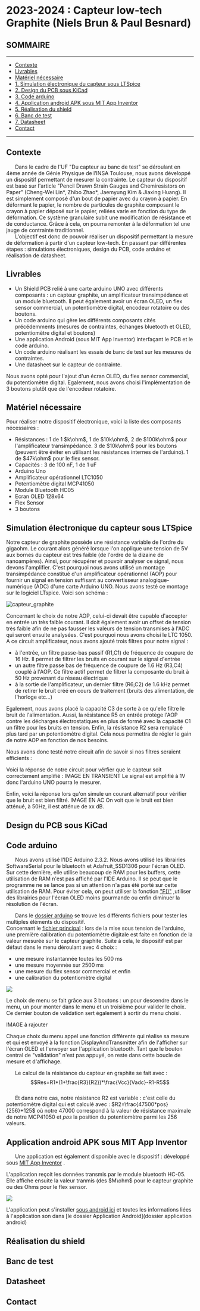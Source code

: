 # 2023-2024 : Capteur low-tech Graphite (Niels Brun &amp; Paul Besnard)

## SOMMAIRE
*** 
  - [Contexte](#contexte)
  - [Livrables](#livrables)
  - [Matériel nécessaire](#matériel-nécessaire)
  - [1. Simulation électronique du capteur sous LTSpice](#simulation-électronique-du-capteur-sous-ltspice)
  - [2. Design du PCB sous KiCad](#design-du-pcb-sous-kicad)
  - [3. Code arduino](#code-arduino)
  - [4. Application android APK sous MIT App Inventor](#application-android-apk-sous-mit-app-inventor)
  - [5. Réalisation du shield](#réalisation-du-shield)
  - [6. Banc de test](#banc-de-test)
  - [7. Datasheet](#datasheet)
  - [Contact](#contact) 
  

*** 

## Contexte
&nbsp;&nbsp;&nbsp;&nbsp;&nbsp;&nbsp;Dans le cadre de l'UF "Du capteur au banc de test" se déroulant en 4ème année de Génie Physique de l’INSA Toulouse, nous avons développé un dispositif permettant de mesurer la contrainte. Le capteur du dispositif est basé sur l'article "Pencil Drawn Strain Gauges and Chemiresistors on Paper" (Cheng-Wei Lin*, Zhibo Zhao*, Jaemyung Kim & Jiaxing Huang). Il est simplement composé d'un bout de papier avec du crayon à papier. En déformant le papier, le nombre de particules de graphite composant le crayon à papier déposé sur le papier, reliées varie en fonction du type de déformation. Ce système granulaire subit une modification de résistance et de conductance. Grâce à cela, on  pourra remonter à la déformation tel une jauge de contrainte traditionnel. \
&nbsp;&nbsp;&nbsp;&nbsp;&nbsp;&nbsp;L'objectif est donc de pouvoir réaliser un dispositif permettant la mesure de déformation à partir d'un capteur low-tech. En passant par différentes étapes : simulations électroniques, design du PCB, code arduino et réalisation de datasheet.

## Livrables
- Un Shield PCB relié à une carte arduino UNO avec différents composants : un capteur graphite, un amplificateur transimpédance et un module bluetooth. Il peut également avoir un écran OLED, un flex sensor commercial, un potentiomètre digital, encodeur rotatoire ou des boutons.
- Un code arduino qui gère les différents composants cités précédemments (mesures de contraintes, échanges bluetooth et OLED, potentiomètre digital et boutons)
- Une application Android (sous MIT App Inventor) interfaçant le PCB et le code arduino.
- Un code arduino réalisant les essais de banc de test sur les mesures de contraintes.
- Une datasheet sur le capteur de contrainte.

Nous avons opté pour l'ajout d'un écran OLED, du flex sensor commercial, du potentiomètre digital. Egalement, nous avons choisi l'implémentation de 3 boutons plutôt que de l'encodeur rotatoire.

## Matériel nécessaire
Pour réaliser notre dispositif électronique, voici la liste des composants nécessaires :

- Résistances : 1 de 1 $k\ohm$, 1 de $10k\ohm$, 2 de $100k\ohm$ pour l'amplificateur transimpédance. 3 de $10k\ohm$ pour les boutons (peuvent être éviter en utilisant les résistances internes de l'arduino). 1 de $47k\ohm$ pour le flex sensor.
- Capacités : 3 de 100 nF, 1 de 1 uF
- Arduino Uno
- Amplificateur opérationnel LTC1050
- Potentiomètre digital MCP41050
- Module Bluetooth HC05
- Ecran OLED 128x64
- Flex Sensor
- 3 boutons


## Simulation électronique du capteur sous LTSpice
Notre capteur de graphite possède une résistance variable de l'ordre du gigaohm. Le courant alors généré lorsque l'on applique une tension de 5V aux bornes du capteur est très faible (de l'ordre de la dizaine de nanoampères). Ainsi, pour récupérer et pouvoir analyser ce signal, nous devons l'amplifier. C'est pourquoi nous avons utilisé un montage transimpédance constitué d'un amplificateur opérationnel (AOP) pour fournir un signal en tension suffisant au convertisseur analogique-numérique (ADC) d'une carte Arduino UNO. Nous avons testé ce montage sur le logiciel LTspice. Voici son schéma :

![capteur_graphite](https://github.com/NieBrun/2023-2024-4GP-BESNARD-BRUN/blob/main/Images/LTspice/schema_complet.png)

Concernant le choix de notre AOP, celui-ci devait être capable d'accepter en entrée un très faible courant. Il doit également avoir un offset de tension très faible afin de ne pas fausser les valeurs de tension transmises à l'ADC qui seront ensuite analysées. C'est pourquoi nous avons choisi le LTC 1050.
A ce circuit amplificateur, nous avons ajouté trois filtres pour notre signal :

- à l'entrée, un filtre passe-bas passif (R1,C1) de fréquence de coupure de 16 Hz. Il permet de filtrer les bruits en courant sur le signal d'entrée
- un autre filtre passe bas de fréquence de coupure de 1.6 Hz (R3,C4) couplé à l'AOP. Ce filtre actif permet de filtrer la composante du bruit à 50 Hz provenant du réseau électrique
- à la sortie de l'amplificateur, un dernier filtre (R6,C2) de 1.6 kHz permet de retirer le bruit créé en cours de traitement (bruits des alimentation, de l'horloge etc...)

Egalement, nous avons placé la capacité C3 de sorte à ce qu'elle filtre le bruit de l'alimentation. Aussi, la résistance R5 en entrée protège l'AOP contre les décharges électrostatiques en plus de formé avec la capacité C1 un filtre pour les bruits en tension. Enfin, la résistance R2 sera remplacé plus tard par un potentiomètre digital. Cela nous permettra de régler le gain de notre AOP en fonction de nos besoins.

Nous avons donc testé notre circuit afin de savoir si nos filtres seraient efficients :


Voici la réponse de notre circuit pour vérfier que le capteur soit correctement amplifié : 
IMAGE EN TRANSIENT
Le signal est amplifié à 1V donc l'arduino UNO pourra le mesurer.

Enfin, voici la réponse lors qu'on simule un courant alternatif pour vérifier que le bruit est bien filtré.
IMAGE EN AC
On voit que le bruit est bien atténué, à 50Hz, il est atténue de xx dB.



## Design du PCB sous KiCad

## Code arduino
&nbsp;&nbsp;&nbsp;&nbsp;&nbsp;&nbsp;Nous avons utilisé l'IDE Arduino 2.3.2. Nous avons utilisé les librairies SoftwareSerial pour le bluetooth et Adafruit_SSD1306 pour l'écran OLED. Sur cette dernière, elle utilise beaucoup de RAM pour les buffers, cette utilisation de RAM n'est pas affiché par l'IDE Arduino. Il se peut que le programme ne se lance pas si un attention n'a pas été porté sur cette utilisation de RAM. Pour éviter cela, on peut utiliser  la fonction ["F()"](https://www.arduino.cc/reference/en/language/variables/utilities/progmem/) ,utiliser des librairies pour l'écran OLED moins gourmande ou enfin diminuer la résolution de l'écran.

&nbsp;&nbsp;&nbsp;&nbsp;&nbsp;&nbsp;Dans le [dossier arduino](https://github.com/MOSH-Insa-Toulouse/2023-2024-4GP-BESNARD-BRUN/tree/main/Arduino) se trouve les différents fichiers pour tester les multiples éléments du dispositif. \
Concernant le [fichier principal](https://github.com/MOSH-Insa-Toulouse/2023-2024-4GP-BESNARD-BRUN/blob/main/Arduino/Main/Main.ino) : lors de la mise sous tension de l'arduino, une première calibration du potentiomètre digitale est faite en fonction de la valeur mesurée sur le capteur graphite. 
Suite à cela, le dispositif est par défaut dans le menu déroulant avec 4 choix : 
- une mesure instantannée toutes les 500 ms
- une mesure moyennée sur 2500 ms
- une mesure du flex sensor commercial et enfin 
- une calibration du potentiomètre digital

![](https://github.com/MOSH-Insa-Toulouse/2023-2024-4GP-BESNARD-BRUN/tree/main/Images/Menu.jpg)

Le choix de menu se fait grâce aux 3 boutons : un pour descendre dans le menu, un pour monter dans le menu et un troisième pour valider le choix. Ce dernier bouton de validation sert également à sortir du menu choisi.

IMAGE à rajouter

Chaque choix du menu appel une fonction différente qui réalise sa mesure et qui est envoyé à la fonction DisplayAndTransmitter afin de l'afficher sur l'écran OLED et l'envoyer sur l'application bluetooth. Tant que le bouton central de "validation" n'est pas appuyé, on reste dans cette boucle de mesure et d'affichage.

&nbsp;&nbsp;&nbsp;&nbsp;&nbsp;&nbsp;Le calcul de la résistance du capteur en graphite se fait avec : $$Res=R1*(1+\frac{R3}{R2})*\frac{Vcc}{Vadc}-R1-R5$$ \
&nbsp;&nbsp;&nbsp;&nbsp;&nbsp;&nbsp;Et dans notre cas, notre résistance R2 est variable : c'est celle du potentiomètre digital qui est calculé avec : $`R2=\frac{47500*pos}{256}+125`$ où notre $47000$ correspond à la valeur de résistance maximale de notre MCP41050 et $pos$ la position du potentiomètre parmi les 256 valeurs.


## Application android APK sous MIT App Inventor
&nbsp;&nbsp;&nbsp;&nbsp;&nbsp;&nbsp;Une application est également disponible avec le dispositif : développé sous [MIT App Inventor](https://appinventor.mit.edu/) . 

L'application reçoit les données transmis par le module bluetooth HC-05. Elle affiche ensuite la valeur tranmis (des $M\ohm$ pour le capteur graphite ou des Ohms pour le flex sensor.

![](https://github.com/MOSH-Insa-Toulouse/2023-2024-4GP-BESNARD-BRUN/tree/main/Images/Appli_Android.jpg)

L'application peut s'installer [sous android ici](f.lien.apk) et toutes les informations liées à l'application son dans [le dossier Application Android](dossier application android)

## Réalisation du shield

## Banc de test

## Datasheet

## Contact